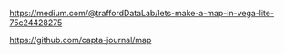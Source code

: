 https://medium.com/@traffordDataLab/lets-make-a-map-in-vega-lite-75c24428275


https://github.com/capta-journal/map

